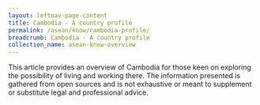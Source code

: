 ```yaml
---
layout: leftnav-page-content
title: Cambodia - A country profile
permalink: /asean/know/cambodia-profile/
breadcrumb: Cambodia - A country profile
collection_name: asean-know-overview
---
```


This article provides an overview of Cambodia for those keen on exploring the possibility of living and working there. The information presented is gathered from open sources and is not exhaustive or meant to supplement or substitute legal and professional advice.
